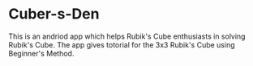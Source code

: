 # Cuber-s-Den

This is an andriod app which helps Rubik's Cube enthusiasts in solving Rubik's Cube. The app gives totorial for the 3x3 Rubik's Cube using Beginner's Method.
